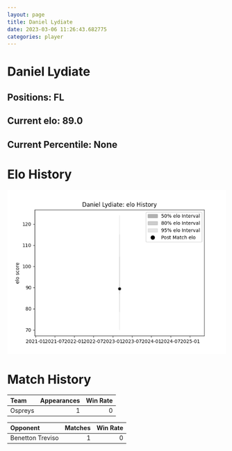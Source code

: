 ```yaml
---  
layout: page  
title: Daniel Lydiate  
date: 2023-03-06 11:26:43.682775  
categories: player  
---
```

# Daniel Lydiate

## Positions: FL

## Current elo: 89.0

## Current Percentile: None

# Elo History


![elo history](history_DanielLydiate.png)
# Match History


| Team    |   Appearances |   Win Rate |
|:--------|--------------:|-----------:|
| Ospreys |             1 |          0 |

| Opponent         |   Matches |   Win Rate |
|:-----------------|----------:|-----------:|
| Benetton Treviso |         1 |          0 |